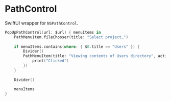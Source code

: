 # PathControl

SwiftUI wrapper for `NSPathControl`.

```swift
PopUpPathControl(url: $url) { menuItems in
    PathMenuItem.fileChooser(title: "Select project…")
    
    if menuItems.contains(where: { $0.title == "Users" }) {
        Divider()
        PathMenuItem(title: "Viewing contents of Users directory", action: {
            print("Clicked")
        })
    }
    
    Divider()
    
    menuItems
}
```
